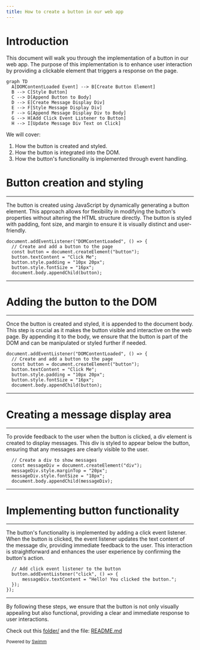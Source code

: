 ```yaml
---
title: How to create a button in our web app
---
```

# Introduction

This document will walk you through the implementation of a button in our web app. The purpose of this implementation is to enhance user interaction by providing a clickable element that triggers a response on the page.

```mermaid
graph TD
  A[DOMContentLoaded Event] --> B[Create Button Element]
  B --> C[Style Button]
  C --> D[Append Button to Body]
  D --> E[Create Message Display Div]
  E --> F[Style Message Display Div]
  F --> G[Append Message Display Div to Body]
  G --> H[Add Click Event Listener to Button]
  H --> I[Update Message Div Text on Click]
```

We will cover:

1. How the button is created and styled.
2. How the button is integrated into the DOM.
3. How the button's functionality is implemented through event handling.

# Button creation and styling

<SwmSnippet path="/ourwebapp.js" line="1">

---

The button is created using JavaScript by dynamically generating a button element. This approach allows for flexibility in modifying the button's properties without altering the HTML structure directly. The button is styled with padding, font size, and margin to ensure it is visually distinct and user-friendly.

```
document.addEventListener("DOMContentLoaded", () => {
  // Create and add a button to the page
  const button = document.createElement("button");
  button.textContent = "Click Me";
  button.style.padding = "10px 20px";
  button.style.fontSize = "16px";
  document.body.appendChild(button);
```

---

</SwmSnippet>

# Adding the button to the DOM

<SwmSnippet path="/ourwebapp.js" line="1">

---

Once the button is created and styled, it is appended to the document body. This step is crucial as it makes the button visible and interactive on the web page. By appending it to the body, we ensure that the button is part of the DOM and can be manipulated or styled further if needed.

```
document.addEventListener("DOMContentLoaded", () => {
  // Create and add a button to the page
  const button = document.createElement("button");
  button.textContent = "Click Me";
  button.style.padding = "10px 20px";
  button.style.fontSize = "16px";
  document.body.appendChild(button);
```

---

</SwmSnippet>

# Creating a message display area

<SwmSnippet path="/ourwebapp.js" line="9">

---

To provide feedback to the user when the button is clicked, a div element is created to display messages. This div is styled to appear below the button, ensuring that any messages are clearly visible to the user.

```
  // Create a div to show messages
  const messageDiv = document.createElement("div");
  messageDiv.style.marginTop = "20px";
  messageDiv.style.fontSize = "18px";
  document.body.appendChild(messageDiv);
```

---

</SwmSnippet>

# Implementing button functionality

<SwmSnippet path="/ourwebapp.js" line="15">

---

The button's functionality is implemented by adding a click event listener. When the button is clicked, the event listener updates the text content of the message div, providing immediate feedback to the user. This interaction is straightforward and enhances the user experience by confirming the button's action.

```
  // Add click event listener to the button
  button.addEventListener("click", () => {
      messageDiv.textContent = "Hello! You clicked the button.";
  });
});
```

---

</SwmSnippet>

By following these steps, we ensure that the button is not only visually appealing but also functional, providing a clear and immediate response to user interactions.

Check out this <SwmPath>[folder/](/folder/)</SwmPath> and the file: <SwmPath>[README.md](/README.md)</SwmPath>

<SwmMeta version="3.0.0" repo-id="Z2l0aHViJTNBJTNBdGVzdCUzQSUzQVJpY2FyZG8tb3JnMTc=" repo-name="test"><sup>Powered by [Swimm](https://app.swimm.io/)</sup></SwmMeta>

